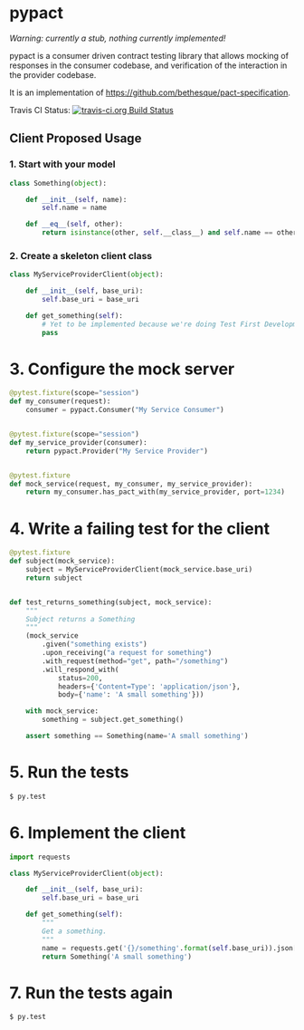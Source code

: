 # pypact

*Warning: currently a stub, nothing currently implemented!*

pypact is a consumer driven contract testing library that allows mocking of
responses in the consumer codebase, and verification of the interaction in the
provider codebase.

It is an implementation of https://github.com/bethesque/pact-specification.

Travis CI Status: [![travis-ci.org Build Status](https://travis-ci.org/hartror/pypact.png)](https://travis-ci.org/hartror/pypact)


## Client Proposed Usage

### 1. Start with your model

```python
class Something(object):

    def __init__(self, name):
        self.name = name

    def __eq__(self, other):
        return isinstance(other, self.__class__) and self.name == other.name
```

### 2. Create a skeleton client class

```python
class MyServiceProviderClient(object):

    def __init__(self, base_uri):
        self.base_uri = base_uri

    def get_something(self):
        # Yet to be implemented because we're doing Test First Development...
        pass
```

# 3. Configure the mock server

```python
@pytest.fixture(scope="session")
def my_consumer(request):
    consumer = pypact.Consumer("My Service Consumer")


@pytest.fixture(scope="session")
def my_service_provider(consumer):
    return pypact.Provider("My Service Provider")


@pytest.fixture
def mock_service(request, my_consumer, my_service_provider):
    return my_consumer.has_pact_with(my_service_provider, port=1234)
```

# 4. Write a failing test for the client

```python
@pytest.fixture
def subject(mock_service):
    subject = MyServiceProviderClient(mock_service.base_uri)
    return subject


def test_returns_something(subject, mock_service):
    """
    Subject returns a Something
    """
    (mock_service
        .given("something exists")
        .upon_receiving("a request for something")
        .with_request(method="get", path="/something")
        .will_respond_with(
            status=200,
            headers={'Content=Type': 'application/json'},
            body={'name': 'A small something'}))

    with mock_service:
        something = subject.get_something()

    assert something == Something(name='A small something')
```

# 5. Run the tests

```bash
$ py.test
```

# 6. Implement the client

```python
import requests

class MyServiceProviderClient(object):

    def __init__(self, base_uri):
        self.base_uri = base_uri

    def get_something(self):
        """
        Get a something.
        """
        name = requests.get('{}/something'.format(self.base_uri)).json['name']
        return Something('A small something')
```

# 7. Run the tests again

```bash
$ py.test
```
